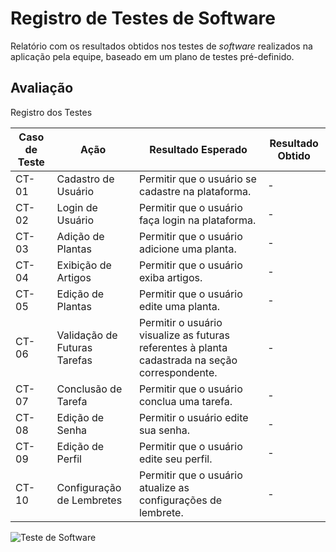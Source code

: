 # Registro de Testes de Software
Relatório com os resultados obtidos nos testes de _software_ realizados na aplicação pela equipe, baseado em um plano de testes pré-definido.

## Avaliação

Registro dos Testes

|Caso de Teste |Ação                                 |Resultado Esperado                               |Resultado Obtido                            |
|--------------|-------------------------------------|-------------------------------------------------|--------------------------------------------|
|CT-01         |Cadastro de Usuário                    |Permitir que o usuário se cadastre na plataforma.|-|
|CT-02         |Login de Usuário                     |Permitir que o usuário faça login na plataforma. |-|
|CT-03         |Adição de Plantas   |Permitir que o usuário adicione uma planta. |-|
|CT-04         |Exibição de Artigos |Permitir que o usuário exiba artigos. |-|
|CT-05         |Edição de Plantas           |Permitir que o usuário edite uma planta. |-|
|CT-06         |Validação de Futuras Tarefas    |Permitir o usuário visualize as futuras referentes à planta cadastrada na seção correspondente. |-|
|CT-07         |Conclusão de Tarefa                     |Permitir que o usuário conclua uma tarefa. |-|
|CT-08         |Edição de Senha |Permitir o usuário edite sua senha. |-|
|CT-09         |Edição de Perfil              |Permitir que o usuário edite seu perfil. |-|
|CT-10         |Configuração de Lembretes              |Permitir que o usuário atualize as configurações de lembrete. |-|

![Teste de Software](.img/testesoftware01.png)
